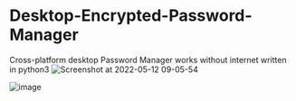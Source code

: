 # Desktop-Encrypted-Password-Manager
Cross-platform desktop Password Manager works without internet written in python3
![Screenshot at 2022-05-12 09-05-54](https://user-images.githubusercontent.com/73791462/167987042-2aeff222-ecb8-4520-a1f1-960f8f823e15.png)

![image](https://user-images.githubusercontent.com/73791462/170412625-9a092add-5bd7-4abf-89a4-ef54004fd55a.png)
